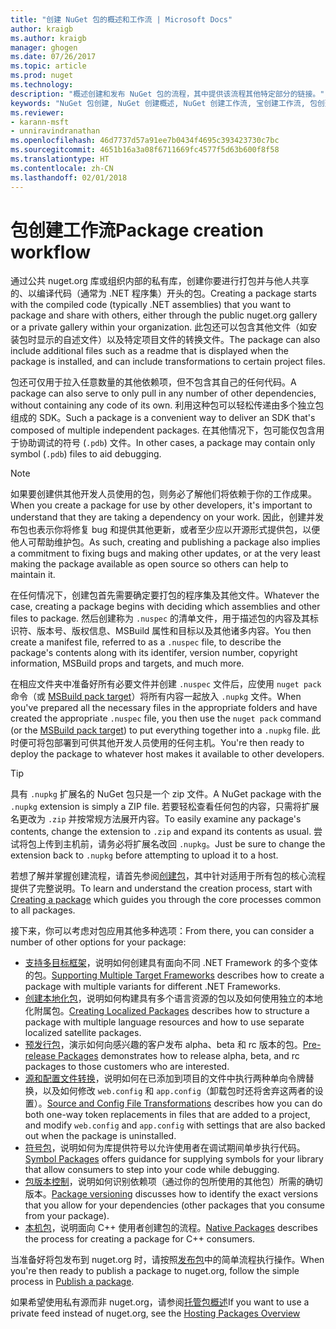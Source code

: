 ```yaml
---
title: "创建 NuGet 包的概述和工作流 | Microsoft Docs"
author: kraigb
ms.author: kraigb
manager: ghogen
ms.date: 07/26/2017
ms.topic: article
ms.prod: nuget
ms.technology: 
description: "概述创建和发布 NuGet 包的流程，其中提供该流程其他特定部分的链接。"
keywords: "NuGet 包创建, NuGet 创建概述, NuGet 创建工作流, 宝创建工作流, 包创建概述."
ms.reviewer:
- karann-msft
- unniravindranathan
ms.openlocfilehash: 46d7737d57a91ee7b0434f4695c393423730c7bc
ms.sourcegitcommit: 4651b16a3a08f6711669fc4577f5d63b600f8f58
ms.translationtype: HT
ms.contentlocale: zh-CN
ms.lasthandoff: 02/01/2018
---
```

# <a name="package-creation-workflow"></a><span data-ttu-id="8169f-104">包创建工作流</span><span class="sxs-lookup"><span data-stu-id="8169f-104">Package creation workflow</span></span>

<span data-ttu-id="8169f-105">通过公共 nuget.org 库或组织内部的私有库，创建你要进行打包并与他人共享的、以编译代码（通常为 .NET 程序集）开头的包。</span><span class="sxs-lookup"><span data-stu-id="8169f-105">Creating a package starts with the compiled code (typically .NET assemblies) that you want to package and share with others, either through the public nuget.org gallery or a private gallery within your organization.</span></span> <span data-ttu-id="8169f-106">此包还可以包含其他文件（如安装包时显示的自述文件）以及特定项目文件的转换文件。</span><span class="sxs-lookup"><span data-stu-id="8169f-106">The package can also include additional files such as a readme that is displayed when the package is installed, and can include transformations to certain project files.</span></span>

<span data-ttu-id="8169f-107">包还可仅用于拉入任意数量的其他依赖项，但不包含其自己的任何代码。</span><span class="sxs-lookup"><span data-stu-id="8169f-107">A package can also serve to only pull in any number of other dependencies, without containing any code of its own.</span></span> <span data-ttu-id="8169f-108">利用这种包可以轻松传递由多个独立包组成的 SDK。</span><span class="sxs-lookup"><span data-stu-id="8169f-108">Such a package is a convenient way to deliver an SDK that's composed of multiple independent packages.</span></span> <span data-ttu-id="8169f-109">在其他情况下，包可能仅包含用于协助调试的符号 (`.pdb`) 文件。</span><span class="sxs-lookup"><span data-stu-id="8169f-109">In other cases, a package may contain only symbol (`.pdb`) files to aid debugging.</span></span>

> [!Note]
> <span data-ttu-id="8169f-110">如果要创建供其他开发人员使用的包，则务必了解他们将依赖于你的工作成果。</span><span class="sxs-lookup"><span data-stu-id="8169f-110">When you create a package for use by other developers, it's important to understand that they are taking a dependency on your work.</span></span> <span data-ttu-id="8169f-111">因此，创建并发布包也表示你将修复 bug 和提供其他更新，或者至少应以开源形式提供包，以便他人可帮助维护包。</span><span class="sxs-lookup"><span data-stu-id="8169f-111">As such, creating and publishing a package also implies a commitment to fixing bugs and making other updates, or at the very least making the package available as open source so others can help to maintain it.</span></span>

<span data-ttu-id="8169f-112">在任何情况下，创建包首先需要确定要打包的程序集及其他文件。</span><span class="sxs-lookup"><span data-stu-id="8169f-112">Whatever the case, creating a package begins with deciding which assemblies and other files to package.</span></span> <span data-ttu-id="8169f-113">然后创建称为 `.nuspec` 的清单文件，用于描述包的内容及其标识符、版本号、版权信息、MSBuild 属性和目标以及其他诸多内容。</span><span class="sxs-lookup"><span data-stu-id="8169f-113">You then create a manifest file, referred to as a `.nuspec` file, to describe the package's contents along with its identifer, version number, copyright information, MSBuild props and targets, and much more.</span></span>

<span data-ttu-id="8169f-114">在相应文件夹中准备好所有必要文件并创建 `.nuspec` 文件后，应使用 `nuget pack` 命令（或 [MSBuild pack target](../reference/msbuild-targets.md)）将所有内容一起放入 `.nupkg` 文件。</span><span class="sxs-lookup"><span data-stu-id="8169f-114">When you've prepared all the necessary files in the appropriate folders and have created the appropriate `.nuspec` file, you then use the `nuget pack` command (or the [MSBuild pack target](../reference/msbuild-targets.md)) to put everything together into a `.nupkg` file.</span></span> <span data-ttu-id="8169f-115">此时便可将包部署到可供其他开发人员使用的任何主机。</span><span class="sxs-lookup"><span data-stu-id="8169f-115">You're then ready to deploy the package to whatever host makes it available to other developers.</span></span>

> [!Tip]
> <span data-ttu-id="8169f-116">具有 `.nupkg` 扩展名的 NuGet 包只是一个 zip 文件。</span><span class="sxs-lookup"><span data-stu-id="8169f-116">A NuGet package with the `.nupkg` extension is simply a ZIP file.</span></span> <span data-ttu-id="8169f-117">若要轻松查看任何包的内容，只需将扩展名更改为 `.zip` 并按常规方法展开内容。</span><span class="sxs-lookup"><span data-stu-id="8169f-117">To easily examine any package's contents, change the extension to `.zip` and expand its contents as usual.</span></span> <span data-ttu-id="8169f-118">尝试将包上传到主机前，请务必将扩展名改回 `.nupkg`。</span><span class="sxs-lookup"><span data-stu-id="8169f-118">Just be sure to change the extension back to `.nupkg` before attempting to upload it to a host.</span></span>

<span data-ttu-id="8169f-119">若想了解并掌握创建流程，请首先参阅[创建包](../create-packages/creating-a-package.md)，其中针对适用于所有包的核心流程提供了完整说明。</span><span class="sxs-lookup"><span data-stu-id="8169f-119">To learn and understand the creation process, start with [Creating a package](../create-packages/creating-a-package.md) which guides you through the core processes common to all packages.</span></span>

<span data-ttu-id="8169f-120">接下来，你可以考虑对包应用其他多种选项：</span><span class="sxs-lookup"><span data-stu-id="8169f-120">From there, you can consider a number of other options for your package:</span></span>

- <span data-ttu-id="8169f-121">[支持多目标框架](../create-packages/supporting-multiple-target-frameworks.md)，说明如何创建具有面向不同 .NET Framework 的多个变体的包。</span><span class="sxs-lookup"><span data-stu-id="8169f-121">[Supporting Multiple Target Frameworks](../create-packages/supporting-multiple-target-frameworks.md) describes how to create a package with multiple variants for different .NET Frameworks.</span></span>
- <span data-ttu-id="8169f-122">[创建本地化包](../create-packages/creating-localized-packages.md)，说明如何构建具有多个语言资源的包以及如何使用独立的本地化附属包。</span><span class="sxs-lookup"><span data-stu-id="8169f-122">[Creating Localized Packages](../create-packages/creating-localized-packages.md) describes how to structure a package with multiple language resources and how to use separate localized satellite packages.</span></span>
- <span data-ttu-id="8169f-123">[预发行包](../create-packages/prerelease-packages.md)，演示如何向感兴趣的客户发布 alpha、beta 和 rc 版本的包。</span><span class="sxs-lookup"><span data-stu-id="8169f-123">[Pre-release Packages](../create-packages/prerelease-packages.md) demonstrates how to release alpha, beta, and rc packages to those customers who are interested.</span></span>
- <span data-ttu-id="8169f-124">[源和配置文件转换](../create-packages/source-and-config-file-transformations.md)，说明如何在已添加到项目的文件中执行两种单向令牌替换，以及如何修改 `web.config` 和 `app.config`（卸载包时还将舍弃这两者的设置）。</span><span class="sxs-lookup"><span data-stu-id="8169f-124">[Source and Config File Transformations](../create-packages/source-and-config-file-transformations.md) describes how you can do both one-way token replacements in files that are added to a project, and modify `web.config` and `app.config` with settings that are also backed out when the package is uninstalled.</span></span>
- <span data-ttu-id="8169f-125">[符号包](../create-packages/symbol-packages.md)，说明如何为库提供符号以允许使用者在调试期间单步执行代码。</span><span class="sxs-lookup"><span data-stu-id="8169f-125">[Symbol Packages](../create-packages/symbol-packages.md) offers guidance for supplying symbols for your library that allow consumers to step into your code while debugging.</span></span>
- <span data-ttu-id="8169f-126">[包版本控制](../reference/package-versioning.md)，说明如何识别依赖项（通过你的包所使用的其他包）所需的确切版本。</span><span class="sxs-lookup"><span data-stu-id="8169f-126">[Package versioning](../reference/package-versioning.md) discusses how to identify the exact versions that you allow for your dependencies (other packages that you consume from your package).</span></span>
- <span data-ttu-id="8169f-127">[本机包](../create-packages/native-packages.md)，说明面向 C++ 使用者创建包的流程。</span><span class="sxs-lookup"><span data-stu-id="8169f-127">[Native Packages](../create-packages/native-packages.md) describes the process for creating a package for C++ consumers.</span></span>

<span data-ttu-id="8169f-128">当准备好将包发布到 nuget.org 时，请按照[发布包](../create-packages/publish-a-package.md)中的简单流程执行操作。</span><span class="sxs-lookup"><span data-stu-id="8169f-128">When you're then ready to publish a package to nuget.org, follow the simple process in [Publish a package](../create-packages/publish-a-package.md).</span></span>

<span data-ttu-id="8169f-129">如果希望使用私有源而非 nuget.org，请参阅[托管包概述](../hosting-packages/overview.md)</span><span class="sxs-lookup"><span data-stu-id="8169f-129">If you want to use a private feed instead of nuget.org, see the [Hosting Packages Overview](../hosting-packages/overview.md)</span></span>
